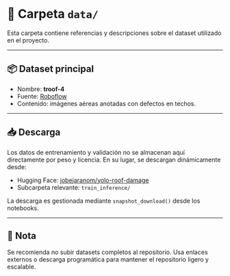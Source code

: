 # 📁 Carpeta `data/`

Esta carpeta contiene referencias y descripciones sobre el dataset utilizado en el proyecto.

---

## 📦 Dataset principal

- Nombre: **troof-4**
- Fuente: [Roboflow](https://roboflow.com/)
- Contenido: imágenes aéreas anotadas con defectos en techos.

---

## 📥 Descarga

Los datos de entrenamiento y validación no se almacenan aquí directamente por peso y licencia. En su lugar, se descargan dinámicamente desde:

- Hugging Face: [jobejaranom/yolo-roof-damage](https://huggingface.co/JGuevara-12/yolo-roof-damage)
- Subcarpeta relevante: `train_inference/`

La descarga es gestionada mediante `snapshot_download()` desde los notebooks.

---

## 📌 Nota

Se recomienda no subir datasets completos al repositorio. Usa enlaces externos o descarga programática para mantener el repositorio ligero y escalable.

